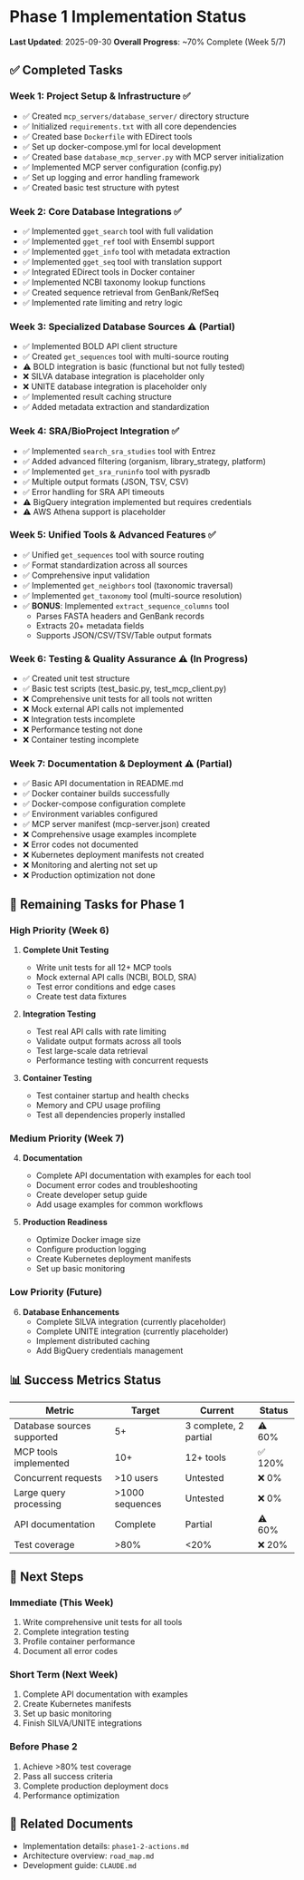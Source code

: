# Phase 1 Implementation Status

**Last Updated**: 2025-09-30
**Overall Progress**: ~70% Complete (Week 5/7)

## ✅ Completed Tasks

### Week 1: Project Setup & Infrastructure ✅
- ✅ Created `mcp_servers/database_server/` directory structure
- ✅ Initialized `requirements.txt` with all core dependencies
- ✅ Created base `Dockerfile` with EDirect tools
- ✅ Set up docker-compose.yml for local development
- ✅ Created base `database_mcp_server.py` with MCP server initialization
- ✅ Implemented MCP server configuration (config.py)
- ✅ Set up logging and error handling framework
- ✅ Created basic test structure with pytest

### Week 2: Core Database Integrations ✅
- ✅ Implemented `gget_search` tool with full validation
- ✅ Implemented `gget_ref` tool with Ensembl support
- ✅ Implemented `gget_info` tool with metadata extraction
- ✅ Implemented `gget_seq` tool with translation support
- ✅ Integrated EDirect tools in Docker container
- ✅ Implemented NCBI taxonomy lookup functions
- ✅ Created sequence retrieval from GenBank/RefSeq
- ✅ Implemented rate limiting and retry logic

### Week 3: Specialized Database Sources ⚠️ (Partial)
- ✅ Implemented BOLD API client structure
- ✅ Created `get_sequences` tool with multi-source routing
- ⚠️ BOLD integration is basic (functional but not fully tested)
- ❌ SILVA database integration is placeholder only
- ❌ UNITE database integration is placeholder only
- ✅ Implemented result caching structure
- ✅ Added metadata extraction and standardization

### Week 4: SRA/BioProject Integration ✅
- ✅ Implemented `search_sra_studies` tool with Entrez
- ✅ Added advanced filtering (organism, library_strategy, platform)
- ✅ Implemented `get_sra_runinfo` tool with pysradb
- ✅ Multiple output formats (JSON, TSV, CSV)
- ✅ Error handling for SRA API timeouts
- ⚠️ BigQuery integration implemented but requires credentials
- ⚠️ AWS Athena support is placeholder

### Week 5: Unified Tools & Advanced Features ✅
- ✅ Unified `get_sequences` tool with source routing
- ✅ Format standardization across all sources
- ✅ Comprehensive input validation
- ✅ Implemented `get_neighbors` tool (taxonomic traversal)
- ✅ Implemented `get_taxonomy` tool (multi-source resolution)
- ✅ **BONUS**: Implemented `extract_sequence_columns` tool
  - Parses FASTA headers and GenBank records
  - Extracts 20+ metadata fields
  - Supports JSON/CSV/TSV/Table output formats

### Week 6: Testing & Quality Assurance ⚠️ (In Progress)
- ✅ Created unit test structure
- ✅ Basic test scripts (test_basic.py, test_mcp_client.py)
- ❌ Comprehensive unit tests for all tools not written
- ❌ Mock external API calls not implemented
- ❌ Integration tests incomplete
- ❌ Performance testing not done
- ❌ Container testing incomplete

### Week 7: Documentation & Deployment ⚠️ (Partial)
- ✅ Basic API documentation in README.md
- ✅ Docker container builds successfully
- ✅ Docker-compose configuration complete
- ✅ Environment variables configured
- ✅ MCP server manifest (mcp-server.json) created
- ❌ Comprehensive usage examples incomplete
- ❌ Error codes not documented
- ❌ Kubernetes deployment manifests not created
- ❌ Monitoring and alerting not set up
- ❌ Production optimization not done

## 🚧 Remaining Tasks for Phase 1

### High Priority (Week 6)
1. **Complete Unit Testing**
   - Write unit tests for all 12+ MCP tools
   - Mock external API calls (NCBI, BOLD, SRA)
   - Test error conditions and edge cases
   - Create test data fixtures

2. **Integration Testing**
   - Test real API calls with rate limiting
   - Validate output formats across all tools
   - Test large-scale data retrieval
   - Performance testing with concurrent requests

3. **Container Testing**
   - Test container startup and health checks
   - Memory and CPU usage profiling
   - Test all dependencies properly installed

### Medium Priority (Week 7)
4. **Documentation**
   - Complete API documentation with examples for each tool
   - Document error codes and troubleshooting
   - Create developer setup guide
   - Add usage examples for common workflows

5. **Production Readiness**
   - Optimize Docker image size
   - Configure production logging
   - Create Kubernetes deployment manifests
   - Set up basic monitoring

### Low Priority (Future)
6. **Database Enhancements**
   - Complete SILVA integration (currently placeholder)
   - Complete UNITE integration (currently placeholder)
   - Implement distributed caching
   - Add BigQuery credentials management

## 📊 Success Metrics Status

| Metric | Target | Current | Status |
|--------|--------|---------|--------|
| Database sources supported | 5+ | 3 complete, 2 partial | ⚠️ 60% |
| MCP tools implemented | 10+ | 12+ tools | ✅ 120% |
| Concurrent requests | >10 users | Untested | ❌ 0% |
| Large query processing | >1000 sequences | Untested | ❌ 0% |
| API documentation | Complete | Partial | ⚠️ 60% |
| Test coverage | >80% | <20% | ❌ 20% |

## 🎯 Next Steps

### Immediate (This Week)
1. Write comprehensive unit tests for all tools
2. Complete integration testing
3. Profile container performance
4. Document all error codes

### Short Term (Next Week)
1. Complete API documentation with examples
2. Create Kubernetes manifests
3. Set up basic monitoring
4. Finish SILVA/UNITE integrations

### Before Phase 2
1. Achieve >80% test coverage
2. Pass all success criteria
3. Complete production deployment docs
4. Performance optimization

## 🔗 Related Documents
- Implementation details: `phase1-2-actions.md`
- Architecture overview: `road_map.md`
- Development guide: `CLAUDE.md`
